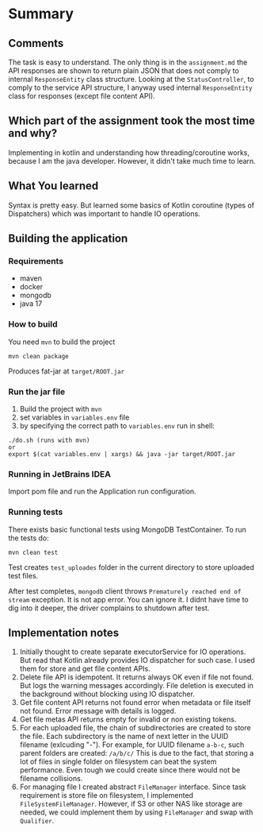 # Summary

## Comments

The task is easy to understand. The only thing is in the `assignment.md` the API responses are shown to return
plain JSON that does not comply to internal `ResponseEntity` class structure. Looking at the `StatusController`,
to comply to the service API structure, I anyway used internal `ResponseEntity` class for 
responses (except file content API).

## Which part of the assignment took the most time and why?

Implementing in kotlin and understanding how threading/coroutine works, because I am the java developer.
However, it didn't take much time to learn.

## What You learned

Syntax is pretty easy. But learned some basics of Kotlin coroutine (types of Dispatchers) which was important to
handle IO operations.

## Building the application

### Requirements

- maven
- docker
- mongodb
- java 17

### How to build
You need `mvn` to build the project

```shell
mvn clean package
```

Produces fat-jar at `target/ROOT.jar`

### Run the jar file

1. Build the project with `mvn`
2. set variables in `variables.env` file
3. by specifying the correct path to `variables.env` run in shell:

```shell
./do.sh (runs with mvn)
or
export $(cat variables.env | xargs) && java -jar target/ROOT.jar
```

### Running in JetBrains IDEA

Import pom file and run the Application run configuration.

### Running tests

There exists basic functional tests using MongoDB TestContainer. To run the tests do:

```shell
mvn clean test
```

Test creates `test_uploades` folder in the current directory to store uploaded test files.

After test completes, `mongodb` client throws `Prematurely reached end of stream` exception. It is not app error.
You can ignore it. I didnt have time to dig into it deeper, the driver complains to shutdown after test.

## Implementation notes

1. Initially thought to create separate executorService for IO operations. But read that Kotlin already
   provides IO dispatcher for such case. I used them for store and get file content APIs.
2. Delete file API is idempotent. It returns always OK even if file not found. But logs the warning messages
   accordingly. File deletion is executed in the background without blocking using IO dispatcher.
3. Get file content API returns not found error when metadata or file itself not found. Error message with details is
   logged.
4. Get file metas API returns empty for invalid or non existing tokens.
5. For each uploaded file, the chain of subdirectories are created to store the file. Each subdirectory is the name of
   next letter in the UUID filename (exlcuding "-"). For example, for UUID filename `a-b-c`, such parent folders are
   created: `/a/b/c/` This is due to the fact, that storing a lot of files in single folder on filesystem
   can beat the system performance. Even tough we could create since there would not be filename collisions.
6. For managing file I created abstract `FileManager` interface. Since task requirement is store file on filesystem,
   I implemented `FileSystemFileManager`. However, if S3 or other NAS like storage are needed, we could implement them
   by using `FileManager` and swap with `Qualifier`.
